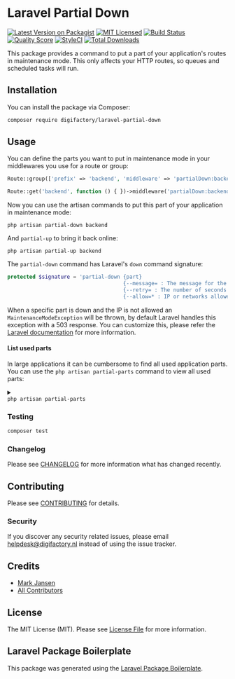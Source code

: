 # Laravel Partial Down

[![Latest Version on Packagist](https://img.shields.io/packagist/v/digifactory/laravel-partial-down.svg?style=flat-square)](https://packagist.org/packages/digifactory/laravel-partial-down)
[![MIT Licensed](https://img.shields.io/github/license/digifactory/laravel-partial-down?style=flat-square)](LICENSE.md)
[![Build Status](https://img.shields.io/travis/digifactory/laravel-partial-down/master.svg?style=flat-square)](https://travis-ci.org/digifactory/laravel-partial-down)
[![Quality Score](https://img.shields.io/scrutinizer/g/digifactory/laravel-partial-down.svg?style=flat-square)](https://scrutinizer-ci.com/g/digifactory/laravel-partial-down)
[![StyleCI](https://styleci.io/repos/272963036/shield?branch=master)](https://styleci.io/repos/272963036)
[![Total Downloads](https://img.shields.io/packagist/dt/digifactory/laravel-partial-down.svg?style=flat-square)](https://packagist.org/packages/digifactory/laravel-partial-down)

This package provides a command to put a part of your application's routes in maintenance mode. This only affects your HTTP routes, so queues and scheduled tasks will run.

## Installation

You can install the package via Composer:

```bash
composer require digifactory/laravel-partial-down
```

## Usage

You can define the parts you want to put in maintenance mode in your middlewares you use for a route or group:

```php
Route::group(['prefix' => 'backend', 'middleware' => 'partialDown:backend'], function () { });

Route::get('backend', function () { })->middleware('partialDown:backend');
```

Now you can use the artisan commands to put this part of your application in maintenance mode:

```
php artisan partial-down backend
```

And `partial-up` to bring it back online:

```
php artisan partial-up backend
```

The `partial-down` command has Laravel's `down` command signature:

```php
protected $signature = 'partial-down {part}
                                     {--message= : The message for the maintenance mode}
                                     {--retry= : The number of seconds after which the request may be retried}
                                     {--allow=* : IP or networks allowed to access the application while in maintenance mode}';
```

When a specific part is down and the IP is not allowed an `MaintenanceModeException` will be thrown, by default Laravel handles this exception with a 503 response. You can customize this, please refer the [Laravel documentation](https://laravel.com/docs/7.x/configuration#maintenance-mode) for more information.

#### List used parts

In large applications it can be cumbersome to find all used application parts. You can use the `php artisan partial-parts` command to view all used parts:

<details>
<summary>
<code>
php artisan partial-parts
</code>
</summary>
    
~~~
+--------------+  
| Parts in use |  
+--------------+  
| backend      |  
| frontend     |  
+--------------+
~~~

</details>

### Testing

``` bash
composer test
```

### Changelog

Please see [CHANGELOG](CHANGELOG.md) for more information what has changed recently.

## Contributing

Please see [CONTRIBUTING](CONTRIBUTING.md) for details.

### Security

If you discover any security related issues, please email helpdesk@digifactory.nl instead of using the issue tracker.

## Credits

- [Mark Jansen](https://github.com/digifactory)
- [All Contributors](../../contributors)

## License

The MIT License (MIT). Please see [License File](LICENSE.md) for more information.

## Laravel Package Boilerplate

This package was generated using the [Laravel Package Boilerplate](https://laravelpackageboilerplate.com).
